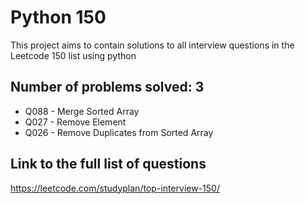 # Python 150

This project aims to contain solutions to all interview questions in the Leetcode 150 list using python

## Number of problems solved: 3

-   Q088 - Merge Sorted Array
-   Q027 - Remove Element
-   Q026 - Remove Duplicates from Sorted Array

## Link to the full list of questions

https://leetcode.com/studyplan/top-interview-150/
